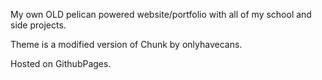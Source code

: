 My own OLD pelican powered website/portfolio with all of my school and side projects.

Theme is a modified version of Chunk by onlyhavecans. 

Hosted on GithubPages.
